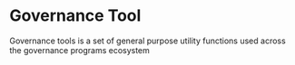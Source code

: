 # Governance Tool

Governance tools is a set of general purpose utility functions used across the governance programs ecosystem

